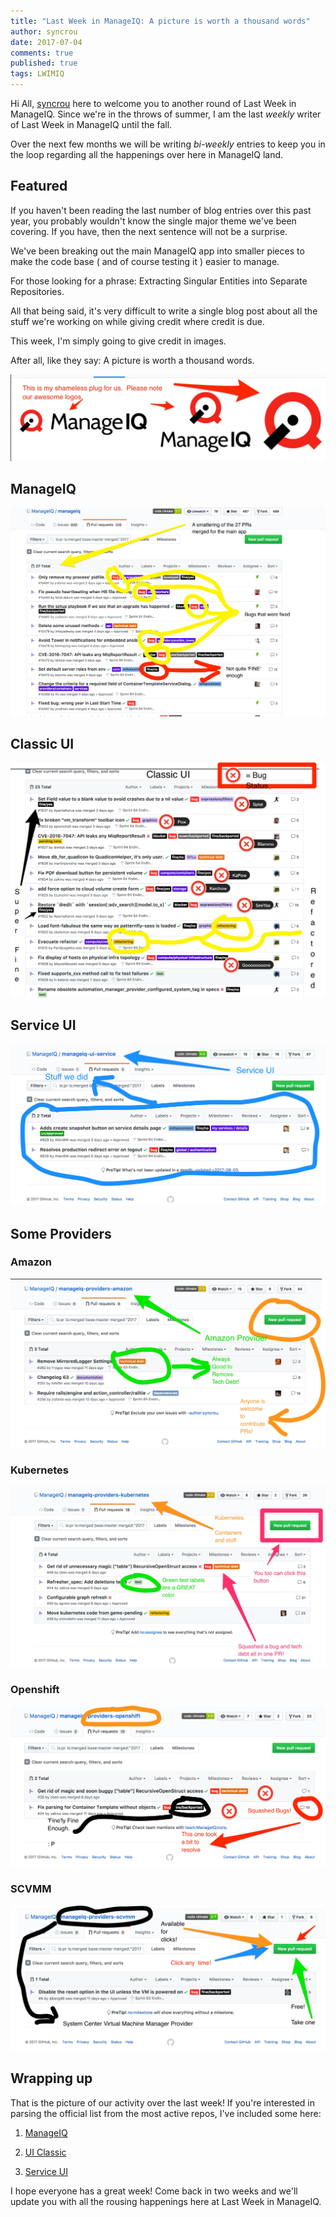 ```yaml
---
title: "Last Week in ManageIQ: A picture is worth a thousand words"
author: syncrou
date: 2017-07-04
comments: true
published: true
tags: LWIMIQ
---
```


Hi All, [syncrou](https://github.com/syncrou) here to welcome you to another round of Last Week in ManageIQ.
Since we're in the throws of summer, I am the last *weekly* writer of Last Week in ManageIQ until the fall.

Over the next few months we will be writing *bi-weekly* entries to keep you in the loop regarding all the happenings
over here in ManageIQ land.

## Featured

If you haven't been reading the last number of blog entries over this past year, you probably wouldn't
know the single major theme we've been covering.  If you have, then the next sentence will not be a surprise.

We've been breaking out the main ManageIQ app into smaller pieces to make the code base ( and of course testing it )
easier to manage.

For those looking for a phrase:  Extracting Singular Entities into Separate Repositories.

All that being said, it's very difficult to write a single blog post about all the stuff we're working on
while giving credit where credit is due.

This week, I'm simply going to give credit in images.

After all, like they say: A picture is worth a thousand words.  

![ManageIQ Plug](/site/assets/images/blog/manageiq_logos.jpg)

## ManageIQ

![ManageIQ](/site/assets/images/blog/manageiq_app.jpg)

## Classic UI

![Classic UI](/site/assets/images/blog/classic_ui.jpg)

## Service UI

![Service UI](/site/assets/images/blog/service_ui.jpg)

## Some Providers

### Amazon

![Amazon](/site/assets/images/blog/provider_amazon.jpg)

### Kubernetes

![Kubernetes](/site/assets/images/blog/provider_kubernetes.jpg)

### Openshift

![Openshift](/site/assets/images/blog/provider_openshift.jpg)

### SCVMM

![SCVMM](/site/assets/images/blog/provider_scvmm.jpg)

## Wrapping up

That is the picture of our activity over the last week!  If you're interested in parsing the official list from the most active repos, I've included some here:

1. [ManageIQ][manageiq PRs merged]

2. [UI Classic][manageiq-ui-classic PRs merged]

3. [Service UI][manageiq-ui-service PRs merged]

I hope everyone has a great week!  Come back in two weeks and we'll update you with all the rousing happenings here at Last Week in ManageIQ.


[manageiq PRs merged]: https://github.com/ManageIQ/manageiq/pulls?page=1&q=is%3Apr+is%3Amerged+base%3Amaster+merged%3A%222017-06-26+..+2017-07-02%22+sort%3Acreated-desc&utf8=%E2%9C%93
[manageiq-ui-classic PRs merged]: https://github.com/ManageIQ/manageiq-ui-classic/pulls?page=1&q=is%3Apr+is%3Amerged+base%3Amaster+merged%3A%222017-06-26+..+2017-07-02%22+sort%3Acreated-desc&utf8=%E2%9C%93
[manageiq-ui-service PRs merged]: https://github.com/ManageIQ/manageiq-ui-service/pulls?page=1&q=is%3Apr+is%3Amerged+base%3Amaster+merged%3A%222017-06-26+..+2017-07-02%22+sort%3Acreated-desc&utf8=%E2%9C%93
[manageiq-providers-amazon PRs merged]: https://github.com/ManageIQ/manageiq-providers-amazon/pulls?page=1&q=is%3Apr+is%3Amerged+base%3Amaster+merged%3A%222017-06-26+..+2017-07-02%22+sort%3Acreated-desc&utf8=%E2%9C%93
[manageiq-providers-ansible_tower PRs merged]: https://github.com/ManageIQ/manageiq-providers-ansible_tower/pulls?page=1&q=is%3Apr+is%3Amerged+base%3Amaster+merged%3A%222017-06-26+..+2017-07-02%22+sort%3Acreated-desc&utf8=%E2%9C%93
[manageiq-providers-foreman PRs merged]: https://github.com/ManageIQ/manageiq-providers-foreman/pulls?page=1&q=is%3Apr+is%3Amerged+base%3Amaster+merged%3A%222017-06-26+..+2017-07-02%22+sort%3Acreated-desc&utf8=%E2%9C%93
[manageiq-providers-google PRs merged]: https://github.com/ManageIQ/manageiq-providers-google/pulls?page=1&q=is%3Apr+is%3Amerged+base%3Amaster+merged%3A%222017-06-26+..+2017-07-02%22+sort%3Acreated-desc&utf8=%E2%9C%93
[manageiq-providers-hawkular PRs merged]: https://github.com/ManageIQ/manageiq-providers-hawkular/pulls?page=1&q=is%3Apr+is%3Amerged+base%3Amaster+merged%3A%222017-06-26+..+2017-07-02%22+sort%3Acreated-desc&utf8=%E2%9C%93
[manageiq-providers-lenovo PRs merged]: https://github.com/ManageIQ/manageiq-providers-lenovo/pulls?page=1&q=is%3Apr+is%3Amerged+base%3Amaster+merged%3A%222017-06-26+..+2017-07-02%22+sort%3Acreated-desc&utf8=%E2%9C%93
[manageiq-providers-kubernetes PRs merged]: https://github.com/ManageIQ/manageiq-providers-kubernetes/pulls?page=1&q=is%3Apr+is%3Amerged+base%3Amaster+merged%3A%222017-06-26+..+2017-07-02%22+sort%3Acreated-desc&utf8=%E2%9C%93
[manageiq-providers-nuage PRs merged]: https://github.com/ManageIQ/manageiq-providers-nuage/pulls?page=1&q=is%3Apr+is%3Amerged+base%3Amaster+merged%3A%222017-06-26+..+2017-07-02%22+sort%3Acreated-desc&utf8=%E2%9C%93
[manageiq-providers-openshift PRs merged]: https://github.com/ManageIQ/manageiq-providers-openshift/pulls?page=1&q=is%3Apr+is%3Amerged+base%3Amaster+merged%3A%222017-06-26+..+2017-07-02%22+sort%3Acreated-desc&utf8=%E2%9C%93
[manageiq-providers-openstack PRs merged]: https://github.com/ManageIQ/manageiq-providers-openstack/pulls?page=1&q=is%3Apr+is%3Amerged+base%3Amaster+merged%3A%222017-06-26+..+2017-07-02%22+sort%3Acreated-desc&utf8=%E2%9C%93
[manageiq-providers-ovirt PRs merged]: https://github.com/ManageIQ/manageiq-providers-ovirt/pulls?page=1&q=is%3Apr+is%3Amerged+base%3Amaster+merged%3A%222017-06-26+..+2017-07-02%22+sort%3Acreated-desc&utf8=%E2%9C%93
[manageiq-providers-scvmm PRs merged]: https://github.com/ManageIQ/manageiq-providers-scvmm/pulls?page=1&q=is%3Apr+is%3Amerged+base%3Amaster+merged%3A%222017-06-26+..+2017-07-02%22+sort%3Acreated-desc&utf8=%E2%9C%93
[manageiq-providers-vmware PRs merged]: https://github.com/ManageIQ/manageiq-providers-vmware/pulls?page=1&q=is%3Apr+is%3Amerged+base%3Amaster+merged%3A%222017-06-26+..+2017-07-02%22+sort%3Acreated-desc&utf8=%E2%9C%93
